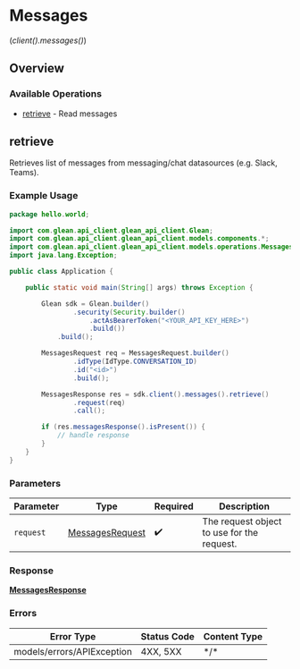 # Messages
(*client().messages()*)

## Overview

### Available Operations

* [retrieve](#retrieve) - Read messages

## retrieve

Retrieves list of messages from messaging/chat datasources (e.g. Slack, Teams).

### Example Usage

```java
package hello.world;

import com.glean.api_client.glean_api_client.Glean;
import com.glean.api_client.glean_api_client.models.components.*;
import com.glean.api_client.glean_api_client.models.operations.MessagesResponse;
import java.lang.Exception;

public class Application {

    public static void main(String[] args) throws Exception {

        Glean sdk = Glean.builder()
                .security(Security.builder()
                    .actAsBearerToken("<YOUR_API_KEY_HERE>")
                    .build())
            .build();

        MessagesRequest req = MessagesRequest.builder()
                .idType(IdType.CONVERSATION_ID)
                .id("<id>")
                .build();

        MessagesResponse res = sdk.client().messages().retrieve()
                .request(req)
                .call();

        if (res.messagesResponse().isPresent()) {
            // handle response
        }
    }
}
```

### Parameters

| Parameter                                                 | Type                                                      | Required                                                  | Description                                               |
| --------------------------------------------------------- | --------------------------------------------------------- | --------------------------------------------------------- | --------------------------------------------------------- |
| `request`                                                 | [MessagesRequest](../../models/shared/MessagesRequest.md) | :heavy_check_mark:                                        | The request object to use for the request.                |

### Response

**[MessagesResponse](../../models/operations/MessagesResponse.md)**

### Errors

| Error Type                 | Status Code                | Content Type               |
| -------------------------- | -------------------------- | -------------------------- |
| models/errors/APIException | 4XX, 5XX                   | \*/\*                      |